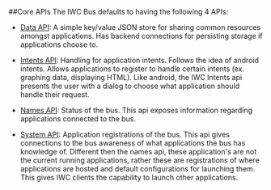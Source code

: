 ##Core APIs
The IWC Bus defaults to having the following 4 APIs:

 * [Data API](data/overview.md):
A simple key/value JSON store for sharing common resources amongst applications. Has backend connections for
persisting storage if applications choose to.


 * [Intents API](intents/overview.md):
Handling for application intents. Follows the idea of android intents. Allows applications to register to handle
certain intents (ex. graphing data, displaying HTML). Like android, the IWC Intents api presents the user with a
dialog to choose what application should handle their request.


 * [Names API](names/overview.md):
Status of the bus. This api exposes information regarding applications connected to the bus.


 * [System API](system/overview.md):
Application registrations of the bus. This api gives connections to the bus awareness of what applications the bus
has knowledge of. Different then the names api, these application's are not the current running applications, rather
these are registrations of where applications are hosted and default configurations for launching them. This gives
IWC clients the capability to launch other applications.